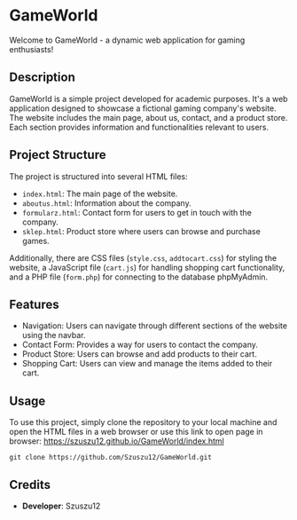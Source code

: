 # GameWorld

Welcome to GameWorld - a dynamic web application for gaming enthusiasts!

## Description
GameWorld is a simple project developed for academic purposes. It's a web application designed to showcase a fictional gaming company's website. The website includes the main page, about us, contact, and a product store. Each section provides information and functionalities relevant to users.

## Project Structure
The project is structured into several HTML files:
- `index.html`: The main page of the website.
- `aboutus.html`: Information about the company.
- `formularz.html`: Contact form for users to get in touch with the company.
- `sklep.html`: Product store where users can browse and purchase games.

Additionally, there are CSS files (`style.css`, `addtocart.css`) for styling the website, a JavaScript file (`cart.js`) for handling shopping cart functionality, and a PHP file (`form.php`) for connecting to the database phpMyAdmin.

## Features
- Navigation: Users can navigate through different sections of the website using the navbar.
- Contact Form: Provides a way for users to contact the company.
- Product Store: Users can browse and add products to their cart.
- Shopping Cart: Users can view and manage the items added to their cart.

## Usage
To use this project, simply clone the repository to your local machine and open the HTML files in a web browser 
or use this link to open page in browser: https://szuszu12.github.io/GameWorld/index.html

```
git clone https://github.com/Szuszu12/GameWorld.git
```
## Credits

- **Developer**: Szuszu12
